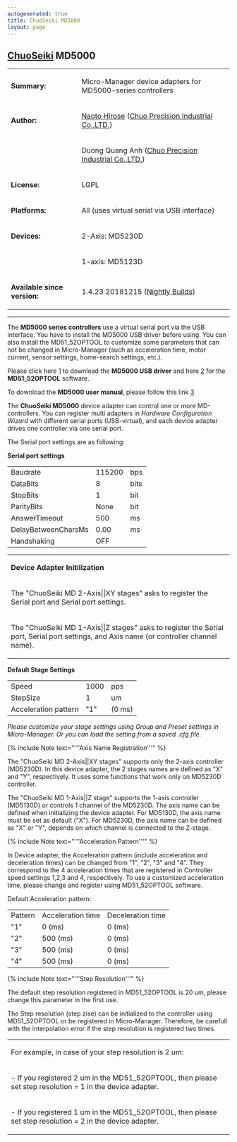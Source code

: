 ```yaml
---
autogenerated: true
title: ChuoSeiki MD5000
layout: page
---
```


## [ChuoSeiki](ChuoSeiki "wikilink") MD5000

<table>
<tr>
<td markdown="1">

**Summary:**

</td>
<td markdown="1">

Micro-Manager device adapters for MD5000-series controllers

</td>
</tr>
<tr>
<td markdown="1">

**Author:**

</td>
<td markdown="1">

[Naoto Hirose](https://micro-manager.org/wiki/User:Nowt75) ([Chuo
Precision Industrial Co.,LTD.](http://www.chuo.co.jp/english/))

</td>
</tr>
<tr>
<td markdown="1">
</td>
<td markdown="1">

Duong Quang Anh ([Chuo Precision Industrial
Co.,LTD.](http://www.chuo.co.jp/english/))

</td>
</tr>
<tr>
<td markdown="1">

**License:**

</td>
<td markdown="1">

LGPL

</td>
</tr>
<tr>
<td markdown="1">

**Platforms:**

</td>
<td markdown="1">

All (uses virtual serial via USB interface)

</td>
</tr>
<tr>
<td markdown="1">

**Devices:**

</td>
<td markdown="1">

2-Axis: MD5230D

</td>
</tr>
<tr>
<td markdown="1">
</td>
<td markdown="1">

1-axis: MD5123D

</td>
</tr>
<tr>
<td markdown="1">

**Available since version:**

</td>
<td markdown="1">

1.4.23 20181215 ([Nightly Builds](Nightly_Builds "wikilink"))

</td>
</tr>
</table>

------------------------------------------------------------------------

The <b>MD5000 series controllers</b> use a virtual serial port via the
USB interface. You have to install the MD5000 USB driver before using.
You can also install the MD51\_52OPTOOL to customize some parameters
that can not be changed in Micro-Manager (such as acceleration time,
motor current, sensor settings, home-search settings, etc.).

Please click here
[1](https://micro-manager.org/wiki/File:media/MD5000USBdriver.zip) to download
the <b>MD5000 USB driver</b> and here
[2](https://micro-manager.org/wiki/File:media/MD51_52OPTOOL.zip) for the
<b>MD51\_52OPTOOL</b> software.

To download the <b>MD5000 user manual</b>, please follow this link
[3](http://www.novaelec.co.jp/eng/down/file/media/Md515230de.pdf)

The <b>ChuoSeiki MD5000</b> device adapter can control one or more
MD-controllers. You can register multi adapters in <em>Hardware
Configuration Wizard</em> with different serial ports (USB-virtual), and
each device adapter drives one controller via one serial port.

The Serial port settings are as following:

**Serial port settings**

|                     |        |      |
|---------------------|--------|------|
| Baudrate            | 115200 | bps  |
| DataBits            | 8      | bits |
| StopBits            | 1      | bit  |
| ParityBits          | None   | bit  |
| AnswerTimeout       | 500    | ms   |
| DelayBetweenCharsMs | 0.00   | ms   |
| Handshaking         | OFF    |      |

<table>
<tr>
<td markdown="1">

**Device Adapter Initilization**

</td>
</tr>
<tr>
<td markdown="1">

The "ChuoSeiki MD 2-Axis\|\|XY stages" asks to register the Serial port
and Serial port settings.

</td>
</tr>
<tr>
<td markdown="1">

The "ChuoSeiki MD 1-Axis\|\|Z stages" asks to register the Serial port,
Serial port settings, and Axis name (or controller channel name).

</td>
</tr>
</table>

**Default Stage Settings**

|                      |      |        |
|----------------------|------|--------|
| Speed                | 1000 | pps    |
| StepSize             | 1    | um     |
| Acceleration pattern | "1"  | (0 ms) |

<em>Please customize your stage settings using <em>Group</em> and
<em>Preset settings</em> in Micro-Manager. Or you can load the setting
from a saved .cfg file.</em>

{% include Note text="'''Axis Name Registration'''" %}

The "ChuoSeiki MD 2-Axis\|\|XY stages" supports only the 2-axis
controller (MD5230D). In this device adapter, the 2 stages names are
defined as "X" and "Y", respectively. It uses some functions that work
only on MD5230D controller.

The "ChuoSeiki MD 1-Axis\|\|Z stage" supports the 1-axis controller
(MD5130D) or controls 1 channel of the MD5230D. The axis name can be
defined when initializing the device adapter. For MD5130D, the axis name
must be set as default ("X"). For MD5230D, the axis name can be defined
as "X" or "Y", depends on which channel is connected to the Z-stage.

{% include Note text="'''Acceleration Pattern'''" %}

In Device adapter, the Acceleration pattern (include acceleration and
deceleration times) can be changed from "1", "2", "3" and "4". They
correspond to the 4 acceleration times that are registered in Controller
speed settings 1,2,3 and 4, respectively. To use a customized
acceleration time, please change and register using MD51\_52OPTOOL
software.

Default Acceleration pattern:

|         |                   |                   |
|---------|-------------------|-------------------|
| Pattern | Acceleration time | Deceleration time |
| "1"     | 0 (ms)            | 0 (ms)            |
| "2"     | 500 (ms)          | 0 (ms)            |
| "3"     | 500 (ms)          | 0 (ms)            |
| "4"     | 500 (ms)          | 0 (ms)            |

{% include Note text="'''Step Resolution'''" %}

The default step resolution registered in MD51\_52OPTOOL is 20 um,
please change this parameter in the first use.

The Step resolution (step zise) can be initialized to the controller
using MD51\_52OPTOOL or be registered in Micro-Manager. Therefore, be
carefull with the interpolation error if the step resolution is
registered two times.

<table>
<tr>
<td markdown="1">

For example, in case of your step resolution is 2 um:

</td>
</tr>
<tr>
<td markdown="1">

\- If you registered 2 um in the MD51\_52OPTOOL, then please set step
resolution = 1 in the device adapter.

</td>
</tr>
<tr>
<td markdown="1">

\- If you registered 1 um in the MD51\_52OPTOOL, then please set step
resolution = 2 in the device adapter.

</td>
</tr>
</table>
